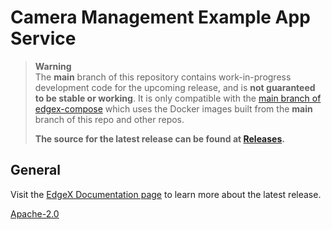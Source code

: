 # Camera Management Example App Service

> **Warning**  
> The **main** branch of this repository contains work-in-progress development code for the upcoming release, and is **not guaranteed to be stable or working**.
> It is only compatible with the [main branch of edgex-compose](https://github.com/edgexfoundry/edgex-compose) which uses the Docker images built from the **main** branch of this repo and other repos.
>
> **The source for the latest release can be found at [Releases](https://github.com/edgexfoundry/edgex-examples/releases).**

## General
Visit the [EdgeX Documentation page](https://docs.edgexfoundry.org/3.0/examples/AppServiceExamples/Ch-CameraManagement) to learn more about the latest release.

[Apache-2.0](LICENSE)
